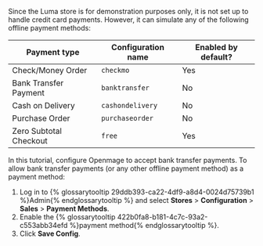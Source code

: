 Since the Luma store is for demonstration purposes only, it is not set up to handle credit card payments. However, it can simulate any of the following offline payment methods:

Payment type | Configuration name | Enabled by default?
--- | --- | ---
Check/Money Order | `checkmo` | Yes
Bank Transfer Payment | `banktransfer` | No
Cash on Delivery | `cashondelivery` | No
Purchase Order | `purchaseorder` | No
Zero Subtotal Checkout | `free` | Yes

In this tutorial, configure Openmage to accept bank transfer payments. To allow bank transfer payments (or any other offline payment method) as a payment method:

1. Log in to {% glossarytooltip 29ddb393-ca22-4df9-a8d4-0024d75739b1 %}Admin{% endglossarytooltip %} and select **Stores** > **Configuration** > **Sales** > **Payment Methods**.
2. Enable the {% glossarytooltip 422b0fa8-b181-4c7c-93a2-c553abb34efd %}payment method{% endglossarytooltip %}.
3. Click **Save Config**.
